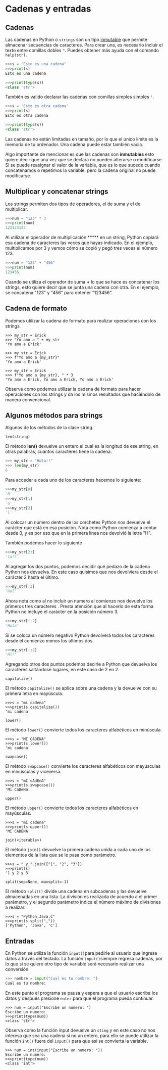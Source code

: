 # Cadenas y entradas

## Cadenas

Las cadenas en Python o `strings` son un tipo [inmutable](https://ellibrodepython.com/mutabilidad-python) que permite almacenar secuencias de caracteres. Para crear una, es necesario incluir el texto entre comillas dobles `"`. Puedes obtener más ayuda con el comando `help(str).`

```python
>>>s = "Esto es una cadena"
>>>print(s)
Esto es una cadena

>>>print(type(s))
<class 'str'>
```

También es valido declarar las cadenas con comillas simples simples `'`.

```python
>>>s = 'Esto es otra cadena'
>>>print(s)        
Esto es otra cadena

>>>print(type(s)) 
<class 'str'>
```

Las cadenas no están limitadas en tamaño, por lo que el único límite es la memoria de tu ordenador. Una cadena puede estar también vacía.

Algo importante de mencionar es que las cadenas son **inmutables** esto quiere decir que una vez que se declara no pueden alterarse o modificarse. Si se puede reasignar el valor de la variable, que es lo que sucede cuando concatenamos o repetimos la variable, pero la cadena original no puede modificarse. 

## Multiplicar y concatenar strings

Los strings permiten dos tipos de operadores, el de suma y el de multiplicar.

```python
>>>num = "123" * 3
>>>print(num)
123123123
```

Al utilizar el operador de multiplicación ***** en un string, Python copiará esa cadena de caracteres las veces que hayas indicado. En el ejemplo, multiplicamos por 3 y vemos cómo se copió y pegó tres veces el número 123. 

```python
>>>num = "123" + "456"
>>>print(num)
123456
```

Cuando se utiliza el operador de suma **+** lo que se hace es concatenar los strings, esto quiere decir que se junta una cadena con otra. En el ejemplo, se concatena "123" y "456" para obtener "123456".

## Cadena de formato

Podemos utilizar la cadena de formato para realizar operaciones con los strings.

```
>>> my_str = Erick
>>> "Yo amo a " + my_str
'Yo amo a Erick'

>>> my_str = Erick
>>> f"Yo amo a {my_str}"
'Yo amo a Erick'

>>> my_str = Erick
>>> f"Yo amo a {my_str}, " * 3
'Yo amo a Erick, Yo amo a Erick, Yo amo a Erick'
```

Observa como podemos utilizar la cadena de formato para hacer operaciones con los strings y da los mismos resultados que haciéndolo de manera convencional.

## Algunos métodos para strings

Algunos de los métodos de la clase string.

`len(string)`

El método **len()** devuelve un entero el cual es la longitud de ese string, en otras palabras, cuántos caracteres tiene la cadena. 

```python
>>> my_str = "Hola!!"
>>> len(my_str)
6
```

Para acceder a cada uno de los caracteres hacemos lo siguiente:

```python
>>>my_str[0]
'H'
>>>my_str[1]
'o'
>>>my_str[2]
'l'
```

Al colocar un número dentro de los corchetes Python nos devuelve el carácter que está en esa posición. Nota como Python comienza a contar desde 0, y es por eso que en la primera línea nos devolvió la letra "H". 

También podemos hacer lo siguiente 

```python
>>>my_str[2:]
'la!!'
```

Al agregar los dos puntos, podemos decidir qué pedazo de la cadena Python nos devuelva. En este caso quisimos que nos devolviera desde el carácter 2 hasta el último. 

```python
>>>my_str[:3]
'Hol'
```

Ahora nota como al no incluir un numero al comienzo nos devuelve los primeros tres caracteres . Presta atención que al hacerlo de esta forma Python no incluye el carácter en la posición número 3. 

```python
>>>my_str[:-2]
'Hola'
```

Si se coloca un número negativo Python devolverá todos los caracteres desde  el comienzo menos los últimos dos. 

```python
>>>my_str[::2]
'Hl!'
```

Agregando otros dos puntos podemos decirle a Python que devuelva los caracteres saltándose lugares, en este caso de 2 en 2.

`capitalize()`

El método `capitalize()` se aplica sobre una cadena y la devuelve con su primera letra en mayúscula.

```
>>>s = "mi cadena"
>>>print(s.capitalize()) 
'mi cadena'
```

`lower()`

El método `lower()` convierte todos los caracteres alfabéticos en minúscula.

```
>>>s = "MI CADENA"
>>>print(s.lower())
'mi cadena'
```

`swapcase()`

El método `swapcase()` convierte los caracteres alfabéticos con mayúsculas en minúsculas y viceversa.

```
>>>s = "mI cAdEnA"
>>>print(s.swapcase()) 
'Mi CaDeNa'
```

`upper()`

El método `upper()` convierte todos los caracteres alfabéticos en mayúsculas.

```
>>>s = "mi cadena"
>>>print(s.upper())
'MI CADENA'
```

`join(<iterable>)`

El método `join()` devuelve la primera cadena unida a cada uno de los elementos de la lista que se le pasa como parámetro.

```
>>>s = " y ".join(["1", "2", "3"])
>>>print(s)
'1 y 2 y 3'
```

`split(sep=None, maxsplit=-1)`

El método `split()` divide una cadena en subcadenas y las devuelve almacenadas en una lista. La división es realizada de acuerdo a el primer parámetro, y el segundo parámetro indica el número máximo de divisiones a realizar.

```
>>>s = "Python,Java,C"
>>>print(s.split(","))
['Python', 'Java', 'C']
```

## Entradas

En Python se utiliza la función `input()`para pedirle al usuario que ingrese datos a través del teclado. La función `input()`siempre regresa cadenas, por lo que si se quiere otro tipo de variable será necesario realizar una conversión.

```python
>>> nombre = input("Cual es tu nombre: ")
Cual es tu nombre:
```

En este punto el programa se pausa y espera a que el usuario escriba los datos y después presione `enter` para que el programa pueda continuar.

```
>>> num = input("Escribe un numero: ")
Escribe un numero: 
>>>print(type(num))
<class 'str'>
```

Observa como la función input devuelve un `sting` y en este caso no nos interesa que sea una cadena si no un entero, para ello se puede utilizar la función `int()` fuera del `input()` para que así se convierta la variable.

```
>>> num = int(input("Escribe un numero: "))
Escribe un numero: 
>>>print(type(num))
<class 'int'>
```

